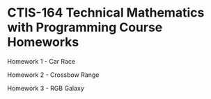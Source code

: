 # CTIS-164 Technical Mathematics with Programming Course Homeworks

Homework 1 - Car Race

Homework 2 - Crossbow Range

Homework 3 - RGB Galaxy

